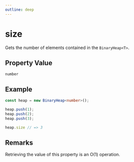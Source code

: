 ```yaml
---
outline: deep
---
```


# ****size****

Gets the number of elements contained in the `BinaryHeap<T>`.

## **Property Value**

`number`

## **Example**

```typescript
const heap = new BinaryHeap<number>();

heap.push(1);
heap.push(2);
heap.push(3);

heap.size // => 3
```

## **Remarks**

Retrieving the value of this property is an O(1) operation.

